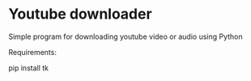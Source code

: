 # Youtube downloader
Simple program for downloading youtube video or audio using Python

Requirements:

pip install tk

